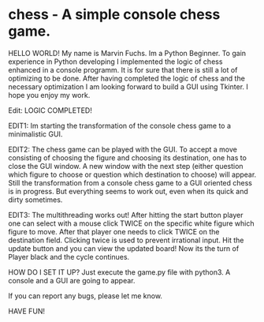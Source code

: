# chess - A simple console chess game.

HELLO WORLD!
My name is Marvin Fuchs. Im a Python Beginner. To gain experience
in Python developing I implemented the logic of chess enhanced in a console programm.
It is for sure that there is still a lot of optimizing to be done. 
After having completed the logic of chess and the necessary optimization I am 
looking forward to build a GUI using Tkinter.
I hope you enjoy my work.

Edit: LOGIC COMPLETED!

EDIT1: Im starting the transformation of the console chess game to a minimalistic GUI.

EDIT2: The chess game can be played with the GUI. To accept a move consisting of choosing the figure and choosing
      its destination, one has to close the GUI window. A new window with the next step (either question 
      which figure to choose or question which destination to choose) will appear. Still the transformation from 
      a console chess game to a GUI oriented chess is in progress. But everything seems to work out, even when its
      quick and dirty sometimes.
  
EDIT3: The multithreading works out! 
       After hitting the start button player one can select with a mouse click TWICE
       on the specific white figure which figure to move. After that player one needs to click TWICE on the destination field.
       Clicking twice is used to prevent irrational input. Hit the update button and you can view the updated board!
       Now its the turn of Player black and the cycle continues.
      
HOW DO I SET IT UP?
      Just execute the game.py file with python3. A console and a GUI are going to appear.
      
If you can report any bugs, please let me know.

HAVE FUN!
